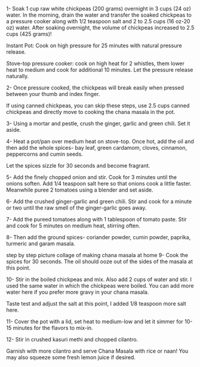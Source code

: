 1- Soak 1 cup raw white chickpeas (200 grams) overnight in 3 cups (24 oz) water. In the morning, drain the water and transfer the soaked chickpeas to a pressure cooker along with 1/2 teaspoon salt and 2 to 2.5 cups (16 oz-20 oz) water. After soaking overnight, the volume of chickpeas increased to 2.5 cups (425 grams)!

Instant Pot: Cook on high pressure for 25 minutes with natural pressure release.

Stove-top pressure cooker: cook on high heat for 2 whistles, them lower heat to medium and cook for additional 10 minutes. Let the pressure release naturally.

2- Once pressure cooked, the chickpeas will break easily when pressed between your thumb and index finger.

If using canned chickpeas, you can skip these steps, use 2.5 cups canned chickpeas and directly move to cooking the chana masala in the pot.

3- Using a mortar and pestle, crush the ginger, garlic and green chili. Set it aside.

4- Heat a pot/pan over medium heat on stove-top. Once hot, add the oil and then add the whole spices- bay leaf, green cardamom, cloves, cinnamon, peppercorns and cumin seeds.

Let the spices sizzle for 30 seconds and become fragrant.

5- Add the finely chopped onion and stir. Cook for 3 minutes until the onions soften. Add 1/4 teaspoon salt here so that onions cook a little faster. Meanwhile puree 2 tomatoes using a blender and set aside.

6- Add the crushed ginger-garlic and green chili. Stir and cook for a minute or two until the raw smell of the ginger-garlic goes away.

7- Add the pureed tomatoes along with 1 tablespoon of tomato paste. Stir and cook for 5 minutes on medium heat, stirring often.

8- Then add the ground spices- coriander powder, cumin powder, paprika, turmeric and garam masala.

step by step picture collage of making chana masala at home
9- Cook the spices for 30 seconds. The oil should ooze out of the sides of the masala at this point.

10- Stir in the boiled chickpeas and mix. Also add 2 cups of water and stir. I used the same water in which the chickpeas were boiled. You can add more water here if you prefer more gravy in your chana masala.

Taste test and adjust the salt at this point, I added 1/8 teaspoon more salt here.

11- Cover the pot with a lid, set heat to medium-low and let it simmer for 10-15 minutes for the flavors to mix-in.

12- Stir in crushed kasuri methi and chopped cilantro.

Garnish with more cilantro and serve Chana Masala with rice or naan! You may also squeeze some fresh lemon juice if desired.



